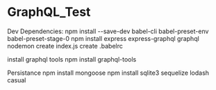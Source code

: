 # GraphQL_Test
Dev Dependencies: npm install --save-dev babel-cli babel-preset-env babel-preset-stage-0
npm install express express-graphql graphql nodemon
create index.js
create .babelrc

install graphql tools
npm install graphql-tools

Persistance
npm install mongoose
npm install sqlite3 sequelize lodash casual


